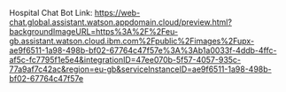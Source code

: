 Hospital Chat Bot Link: 
https://web-chat.global.assistant.watson.appdomain.cloud/preview.html?backgroundImageURL=https%3A%2F%2Feu-gb.assistant.watson.cloud.ibm.com%2Fpublic%2Fimages%2Fupx-ae9f6511-1a98-498b-bf02-67764c47f57e%3A%3Ab1a0033f-4ddb-4ffc-af5c-fc7795f1e5e4&integrationID=47ee070b-5f57-4057-935c-77a9af7c42ac&region=eu-gb&serviceInstanceID=ae9f6511-1a98-498b-bf02-67764c47f57e
